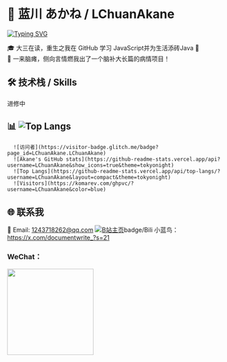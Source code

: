 # 🌸 蓝川 あかね / LChuanAkane
[![Typing SVG](https://readme-typing-svg.herokuapp.com?font=Fira+Code&pause=1000&color=F76E6E&center=true&vCenter=true&width=435&lines=你好！我是LChuanAkane;欢迎来到我的GitHub主页!✨)](https://git.io/typing-svg)

🎓 大三在读，重生之我在 GitHub 学习 JavaScript并为生活添砖Java 🍓  
🧠 一来脑瘫，侧向言情燃我出了一个脑补大长篇的病情项目！

## 🛠 技术栈 / Skills
进修中
## 📊 ![Top Langs](https://github-readme-stats.vercel.app/api/top-langs/?username=LchuanAkane&layout=compact&theme=tokyonight)
      ![访问者](https://visitor-badge.glitch.me/badge?page_id=LChuanAkane.LChuanAkane)
      ![Akane's GitHub stats](https://github-readme-stats.vercel.app/api?username=LChuanAkane&show_icons=true&theme=tokyonight)
      ![Top Langs](https://github-readme-stats.vercel.app/api/top-langs/?username=LChuanAkane&layout=compact&theme=tokyonight)
      ![Visitors](https://komarev.com/ghpvc/?username=LChuanAkane&color=blue)

## 🌐 联系我
📧 Email: 1243718262@qq.com
[![B站主页](https://img.shields.io/bili-主页-ff69b4?logo=bilibili)](https://space.bilibili.com/22646819)badge/Bili
小蓝鸟：https://x.com/documentwrite_?s=21
### WeChat：
<img src="lxfs.jpg" width="200"/>

